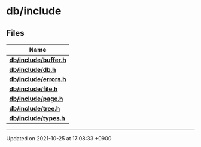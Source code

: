 

# db/include



## Files

| Name           |
| -------------- |
| **[db/include/buffer.h](/Files/db/include/buffer.h#file-buffer.h)**  |
| **[db/include/db.h](/Files/db/include/db.h#file-db.h)**  |
| **[db/include/errors.h](/Files/db/include/errors.h#file-errors.h)**  |
| **[db/include/file.h](/Files/db/include/file.h#file-file.h)**  |
| **[db/include/page.h](/Files/db/include/page.h#file-page.h)**  |
| **[db/include/tree.h](/Files/db/include/tree.h#file-tree.h)**  |
| **[db/include/types.h](/Files/db/include/types.h#file-types.h)**  |






-------------------------------

Updated on 2021-10-25 at 17:08:33 +0900
